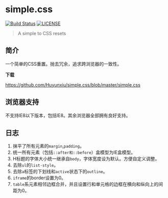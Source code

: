 # simple.css

[![Build Status][travis-image]][travis-url]
[![LICENSE][license-image]][license-url]

> A simple to CSS resets

## 简介

一个简单的CSS重置。抛去冗余，追求跨浏览器的一致性。

**下载**

https://github.com/Huyunxiu/simple.css/blob/master/simple.css

## 浏览器支持

不支持IE8以下版本，包括IE8。其余浏览器全部拥有良好支持。

## 日志

1. 抹平了所有元素的`margin`,`padding`。
2. 统一所有元素（包括`::after和::before`）盒模型为IE盒模型。
3. H标题的字体大小统一继承自`body`，字体宽度设为默认。方便自定义调整。
4. 去除`ul`的`list-style`。
5. 去除`a`标签的下划线和`active`状态下的`outline`。
6. `iframe`的border设置为0。
7. `table`系元素相邻边框合并，并且设置行和单元格的边框在横向和纵向上的间距为0。

[travis-image]: https://travis-ci.org/Huyunxiu/simple.css.svg?branch=master
[travis-url]: https://travis-ci.org/Huyunxiu/simple.css
[license-image]: https://img.shields.io/badge/LICENSE-MIT-%2331b794.svg
[license-url]: LICENSE.md